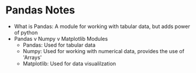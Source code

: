 # **Pandas Notes**
- What is Pandas: A module for working with tabular data, but adds power of python
- Pandas v Numpy v Matplotlib Modules 
   - Pandas: Used for tabular data
   - Numpy: Used for working with numerical data, provides the use of 'Arrays'
   - Matplotlib: Used for data visualilzation
